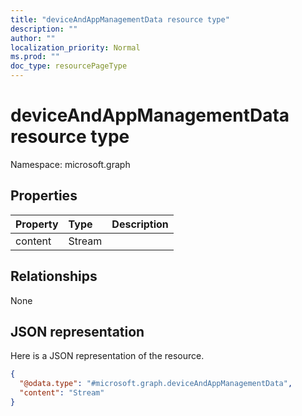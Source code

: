 ```yaml
---
title: "deviceAndAppManagementData resource type"
description: ""
author: ""
localization_priority: Normal
ms.prod: ""
doc_type: resourcePageType
---
```


# deviceAndAppManagementData resource type


Namespace: microsoft.graph



## Properties
|Property|Type|Description|
|:---|:---|:---|
|content|Stream||

## Relationships
None

## JSON representation
Here is a JSON representation of the resource.
<!-- {
  "blockType": "resource",
  "@odata.type": "microsoft.graph.deviceAndAppManagementData"
}
-->
``` json
{
  "@odata.type": "#microsoft.graph.deviceAndAppManagementData",
  "content": "Stream"
}
```

